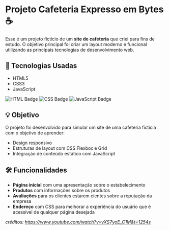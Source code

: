 # Projeto Cafeteria Expresso em Bytes ☕️

Esse é um projeto fictício de um **site de cafeteria** que criei para fins de estudo. O objetivo principal foi criar um layout moderno e funcional utilizando as principais tecnologias de desenvolvimento web.

## 🚀 Tecnologias Usadas

- HTML5
- CSS3
- JavaScript

![HTML Badge](https://img.shields.io/badge/HTML-5-orange)
![CSS Badge](https://img.shields.io/badge/CSS-3-blue)
![JavaScript Badge](https://img.shields.io/badge/JavaScript-ES6-yellowgreen)

## 💡 Objetivo

O projeto foi desenvolvido para simular um site de uma cafeteria fictícia com o objetivo de aprender:

- Design responsivo
- Estruturas de layout com CSS Flexbox e Grid
- Integração de conteúdo estático com JavaScript

## 🛠 Funcionalidades

- **Página inicial** com uma apresentação sobre o estabelecimento
- **Produtos** com informações sobre os produtos
- **Avaliações** para os clientes estarem cientes sobre a reputação da empresa
- **Endereço** com CSS para melhorar a experiência do usuário que é acessível de qualquer página desejada


_créditos: https://www.youtube.com/watch?v=vXS7yoE_C1M&t=1254s_
